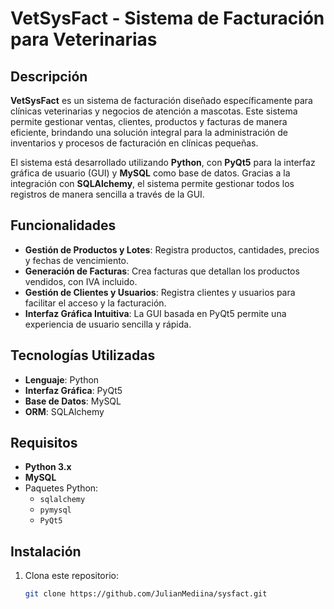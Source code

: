 # VetSysFact - Sistema de Facturación para Veterinarias

## Descripción
**VetSysFact** es un sistema de facturación diseñado específicamente para clínicas veterinarias y negocios de atención a mascotas. Este sistema permite gestionar ventas, clientes, productos y facturas de manera eficiente, brindando una solución integral para la administración de inventarios y procesos de facturación en clínicas pequeñas.

El sistema está desarrollado utilizando **Python**, con **PyQt5** para la interfaz gráfica de usuario (GUI) y **MySQL** como base de datos. Gracias a la integración con **SQLAlchemy**, el sistema permite gestionar todos los registros de manera sencilla a través de la GUI.

## Funcionalidades
- **Gestión de Productos y Lotes**: Registra productos, cantidades, precios y fechas de vencimiento.
- **Generación de Facturas**: Crea facturas que detallan los productos vendidos, con IVA incluido.
- **Gestión de Clientes y Usuarios**: Registra clientes y usuarios para facilitar el acceso y la facturación.
- **Interfaz Gráfica Intuitiva**: La GUI basada en PyQt5 permite una experiencia de usuario sencilla y rápida.

## Tecnologías Utilizadas
- **Lenguaje**: Python
- **Interfaz Gráfica**: PyQt5
- **Base de Datos**: MySQL
- **ORM**: SQLAlchemy

## Requisitos
- **Python 3.x**
- **MySQL**
- Paquetes Python:
  - `sqlalchemy`
  - `pymysql`
  - `PyQt5`

## Instalación
1. Clona este repositorio:
   ```bash
   git clone https://github.com/JulianMediina/sysfact.git

